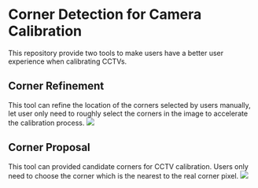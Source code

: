 # Corner Detection for Camera Calibration
This repository provide two tools to make users have a better user experience when calibrating CCTVs.

## Corner Refinement
This tool can refine the location of the corners selected by users manually, let user only need to roughly select the corners in the image to accelerate the calibration process.
![](https://i.imgur.com/IR86wbe.png)
## Corner Proposal
This tool can provided candidate corners for CCTV calibration. Users only need to choose the corner which is the nearest to the real corner pixel.
![](https://i.imgur.com/rMKQWWi.png)